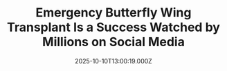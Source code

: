 ---
title: "Emergency Butterfly Wing Transplant Is a Success Watched by Millions on Social Media"
date: 2025-10-10T13:00:19.000Z
category: Human Kindness
externalLink: "https://www.goodnewsnetwork.org/nature-centers-emergency-butterfly-wing-transplant-a-success-watched-by-millions-on-social-media/"
image: ""
excerpt: "With a pioneering procedure, a nature center in New York made sure that a broken wing wasn’t the end of one monarch butterfly’s journey. Famous for migrating from Mexico up to Canada, a Deer Park resident found one of these orange beauties stranded with the upper section of its right forewing broken. Janine Bendicksen […] The post Emergency Butterfly Wing…"
---